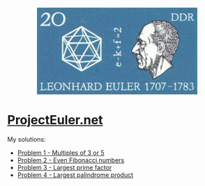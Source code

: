 <p align="center">
  <img height="200" src="https://raw.githubusercontent.com/eslerm/projecteuler/main/euler.png">
</p>

# [ProjectEuler.net](https://projecteuler.net)

My solutions:
 - [Problem 1 - Multiples of 3 or 5](euler-001.ipynb)
 - [Problem 2 - Even Fibonacci numbers](euler-002.ipynb)
 - [Problem 3 - Largest prime factor](euler-003.ipynb)
 - [Problem 4 - Largest palindrome product](euler-004.ipynb)
